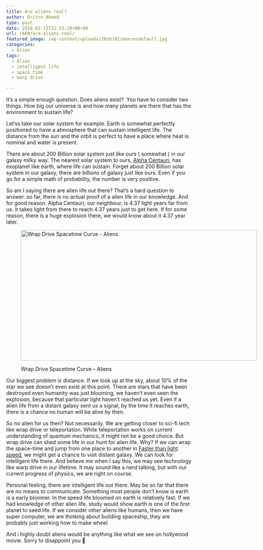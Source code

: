 ```yaml
---
title: Are aliens real?
author: Oritro Ahmed
type: post
date: 2016-02-15T22:53:28+00:00
url: /660/are-aliens-real/
featured_image: /wp-content/uploads/2016/02/maxresdefault.jpg
categories:
  - Alien
tags:
  - Alien
  - intelligent life
  - space time
  - warp drive

---
```

It&#8217;s a simple enough question. Does aliens exist?  You have to consider two things. How big our universe is and how many planets are there that has the environment to sustain life?

Let&#8217;ss take our solar system for example. Earth is somewhat perfectly positioned to have a atmosphere that can sustain intelligent life. The distance from the sun and the orbit is perfect to have a place where heat is nominal and water is present.

<!--more-->

There are about 200 Billion solar system just like ours ( somewhat ) in our galaxy milky way. The nearest solar system to ours, <a href="https://en.wikipedia.org/wiki/Alpha_Centauri" target="_blank">Alpha Centauri</a>, has exoplanet like earth, where life can sustain. Forget about 200 Billion solar system in our galaxy, there are billions of galaxy just like ours. Even if you go for a simple math of probability, the number is very positive.

So am I saying there are alien life out there? That&#8217;s a hard question to answer. so far, there is no actual proof of a alien life in our knowledge. And for good reason. Alpha Centauri, our neighbour, is 4.37 light years far from us. It takes light from there to reach 4.37 years just to get here. If for some reason, there is a huge explosion there, we would know about it 4.37 year later.<figure id="attachment_661" aria-describedby="caption-attachment-661" style="width: 640px" class="wp-caption alignnone">

<img class="wp-post-660 wp-image-661 size-full" src="http://ioritro.com/wp-content/uploads/2016/02/warp_drive_starship-640x353.jpeg" alt="Wrap Drive Spacetime Curve - Aliens" width="640" height="353" srcset="https://ioritro.com/wp-content/uploads/2016/02/warp_drive_starship-640x353.jpeg 640w, https://ioritro.com/wp-content/uploads/2016/02/warp_drive_starship-640x353-300x165.jpeg 300w" sizes="(max-width: 640px) 100vw, 640px" /> <figcaption id="caption-attachment-661" class="wp-caption-text">Wrap Drive Spacetime Curve &#8211; Aliens</figcaption></figure> 

Our biggest problem is distance. If we look up at the sky, about 10% of the star we see doesn&#8217;t even exist at this point. There are stars that have been destroyed even humanity was just blooming, we haven&#8217;t even seen the explosion, because that particular light haven&#8217;t reached us yet. Even if a alien life from a distant galaxy sent us a signal, by the time it reaches earth, there is a chance no human will be alive by then.

So no alien for us then? Not necessarily. We are getting closer to sci-fi tech like wrap drive or teleportation. While teleportation works on current understanding of quantum mechanics, it might not be a good choice. But wrap drive can shed some life in our hunt for alien life. Why? If we can wrap the space-time and jump from one place to another in <a href="https://en.wikipedia.org/wiki/Faster-than-light" target="_blank">Faster than light speed</a>, we might get a chance to visit distant galaxy. We can look for intelligent life there. And believe me when I say this, we may see technology like warp drive in our lifetime. It may sound like a nerd talking, but with our current progress of physics, we are right on course.

Personal feeling, there are intelligent life out there. May be so far that there are no means to communicate. Something most people don&#8217;t know is earth is a early bloomer. In the speed life bloomed on earth is relatively fast. If we had knowledge of other alien life, study would show earth is one of the first planet to seed life. If we consider other aliens like humans, then we have super computer, we are thinking about building spaceship, they are probably just working how to make wheel.

And i highly doubt aliens would be anything like what we see on hollywood movie. Sorry to disappoint you 🙂